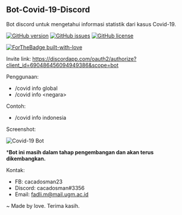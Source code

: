 ## Bot-Covid-19-Discord
Bot discord untuk mengetahui informasi statistik dari kasus Covid-19.

[![GitHub version](https://img.shields.io/badge/version-1.0.0-yellow.svg)](https://github.com/cacadosman/Bot-Covid-19-Discord/)
[![GitHub issues](https://img.shields.io/github/issues/cacadosman/bot-covid-19-discord)](https://github.com/cacadosman/Bot-Covid-19-Discord/issues)
[![GitHub license](https://img.shields.io/badge/license-MIT-red.svg)](https://github.com/cacadosman/Bot-Covid-19-Discord/blob/master/LICENSE)

[![ForTheBadge built-with-love](http://ForTheBadge.com/images/badges/built-with-love.svg)](https://Github.com/cacadosman/)

Invite link: https://discordapp.com/oauth2/authorize?client_id=690486456094949386&scope=bot

Penggunaan:
- /covid info global
- /covid info \<negara\>

Contoh:
- /covid info indonesia

Screenshot:

![Covid-19 Bot](https://i.ibb.co/nsxPjMw/covid-19-bot.png)

***Bot ini masih dalam tahap pengembangan dan akan terus dikembangkan.**

Kontak:
- FB: cacadosman23
- Discord: cacadosman#3356
- Email: fadli.m@mail.ugm.ac.id


~ Made by love.
Terima kasih.
